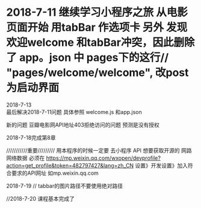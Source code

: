 2018-7-11 继续学习小程序之旅 从电影页面开始 用tabBar 作选项卡 另外 发现欢迎welcome 和tabBar冲突，因此删除了 app。json  中 pages下的这行// "pages/welcome/welcome",   改post为启动界面
===============================================================
2018-7-13  
 最后解决2018-7-11问题  具体参照 welcome.js  和app.json 
 
 新的问题 豆瓣电影网API地址403拒绝访问的问题   预测是没有授权

2018-7-18完成第8章

///////////重要/////////
  用本程序的时候一定要 去小程序 API  想要获取开源的 网路网络数据  必须在 https://mp.weixin.qq.com/wxopen/devprofile?action=get_profile&token=482797427&lang=zh_CN   设置》开发设置》加入符合要求的API网址  如mp.weixin.qq.com
  

  2018-7-19  // tabbar的图片路径不要使用绝对路径

  //2018-7-20 课程基本完成了